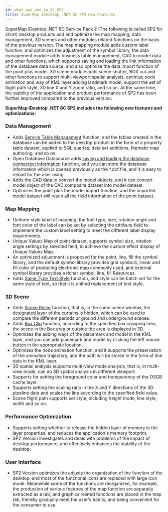 ```yaml
---
id: what_was_new_in_8C_SP2
title: SuperMap iDesktop .NET 8C SP2 New Features
---
```

SuperMap iDesktop .NET 8C Service Pack 2 (The following is called SP2 for
short) desktop products add and optimize the map mapping, data management, 3D
scenes and other modules related functions on the basis of the previous
version. The map mapping module adds custom label function, and optimizes the
adjustment of the symbol library, the data management module adds business
table management, CAD to model data and other functions, which supports saving
and loading the link information of the database data source, and also
optimize the data import function of the point plus model, 3D scene module
adds scene shutter, BOX cut and other functions to support multi-viewport
spatial analysis, optimize node animation and way of KML layer adding landmark
model, support the set of flight path style, 3D line X and Y zoom ratio, and
so on. At the same time, the stability of the application and product
performance of SP2 has been further improved compared to the previous version.

**SuperMap iDesktop .NET 8C SP2 includes the following new features and
optimizations:**

### Data Management

* Adds [Service Table Management](../Features/DataProcessing/DataManagement/ExternalTableManage.htm) function, and the tables created in the database can be added to the desktop product in the form of a property table dataset, applied to SQL queries, data set additions, thematic map authoring, and so on.
* Open Database Datasource adds [saving and loading the database connection information](../Features/DataProcessing/DataManagement/OpenDatasource.htm) function, and you can store the database information which is opened previously as the *.dcf file, and it is easy to reload for the user using.
* Adds the CAD data to convert the model objects, and it can convert model object of the CAD composite dataset into model dataset.
* Optimizes the point plus the model import function, and the imported model dataset will retain all the field information of the point dataset.

### Map Mapping

* Uniform style label of mapping, the font type, size, rotation angle and font color of the label can be set by selecting the attribute field to implement the custom label setting to meet the different label display requirements.
* Unique Values Map of point dataset, supports symbol size, rotation angle settings by selected field, to achieve the custom effect display of Unique Values Map.
* An optimized adjustment is proposed for the point, line, fill the symbol library, and the default symbol library provides grid symbols, linear and fill color of producing electronic map commonly used, and external symbol library provides a richer symbol, line, fill Resources.
* Adds [Same Type Text Style](../Features/DataProcessing/Objects/SelectObjects/SameTypeTextStyle.htm) function, and style can be batch set for the same style of text, so that it is unified replacement of text style.

### 3D Scene

* Adds [Scene Roller](../Features/SceneOperation/SceneIneteraction/SwipeTool.htm) function, that is, in the same scene window, the designated layer of the curtains is hidden, which can be used to compare the different periods or ground and underground scenes.
* Adds [Box Clip](../Features/SceneOperation/SceneIneteraction/ClipByBox.htm) function, according to the specified box cropping area, the scene in the Box area or outside the area is displayed in 3D.
* Optimizes the adding ways of the placemark and model in the KML layer, and you can add placemark and model by clicking the left mouse button in the appropriate location.
* Optimizes the node animation function, and it supports the preservation of the animation trajectory, and the path will be stored in the form of line data in the KML layer.
* 3D spatial analysis supports multi-view mode analysis, that is, in multi-view mode, can do 3D spatial analysis in different viewport.
* Supports for setting the foreground color and transparency of the OSGB cache layer.
* Supports setting the scaling ratio in the X and Y directions of the 3D pipeline data and scales the line according to the specified field value.
* Scene flight path supports set style, including height mode, line style, width and so on.

### Performance Optimization

* Supports setting whether to release the hidden layer of memory in the layer properties, and reduces the application's memory footprint.
* SP2 Version investigates and deals with problems of the impact of desktop performance, and effectively enhances the stability of the desktop.

### User Interface

* SP2 Version optimizes the adjusts the organization of the function of the desktop, and most of the functional icons are replaced with large icon mode. Meanwhile some of the functions are reorganized, for example, the production of various features of the map function are separatly extracted as a tab, and graphics related functions are placed in the map tab, thereby gradually meet the user's habits, and being convenient for the consumer to use.


